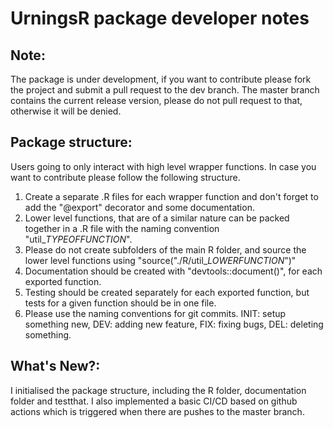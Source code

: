 # UrningsR package developer notes

## Note:
The package is under development, if you want to contribute please fork the project and submit a pull request to the dev branch. 
The master branch contains the current release version, please do not pull request to that, otherwise it will be denied.

## Package structure:
Users going to only interact with high level wrapper functions. In case you want to contribute please follow the following structure.

1. Create a separate .R files for each wrapper function and don't forget to add the "@export" decorator and some documentation.
2. Lower level functions, that are of a similar nature can be packed together in a .R file with the naming convention "util_*TYPEOFFUNCTION*".
3. Please do not create subfolders of the main R folder, and source the lower level functions using "source("./R/util_*LOWERFUNCTION*")"
4. Documentation should be created with "devtools::document()", for each exported function.
5. Testing should be created separately for each exported function, but tests for a given function should be in one file.
6. Please use the naming conventions for git commits. INIT: setup something new, DEV: adding new feature, FIX: fixing bugs, DEL: deleting something.


## What's New?:
I initialised the package structure, including the R folder, documentation folder and testthat. I also implemented a basic CI/CD based on github actions
which is triggered when there are pushes to the master branch. 
